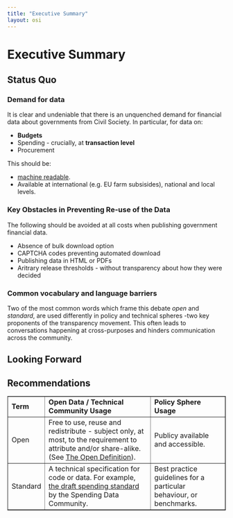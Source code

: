 ```yaml
---
title: "Executive Summary"
layout: osi
---
```


# Executive Summary 

## Status Quo 

### Demand for data 

It is clear and undeniable that there is an unquenched demand for financial data about governments from Civil Society. In particular, for data on:

<ul>
	<li><strong>Budgets</strong></li>
	<li>Spending - crucially, at <strong> transaction level</strong></li>  
	<li> Procurement</li>
</ul>

This should be:
* [machine readable](machinereadfaq.html).
* Available at international (e.g. EU farm subsisides), national and local levels.

### Key Obstacles in Preventing Re-use of the Data

The following should be avoided at all costs when publishing government financial data.

* Absence of bulk download option
* CAPTCHA codes preventing automated download
* Publishing data in HTML or PDFs
* Aritrary release thresholds - without transparency about how they were decided

### Common vocabulary and language barriers

Two of the most common words which frame this debate *open* and *standard*, are used differently in policy and technical spheres -two key proponents of the transparency movement. This often leads to conversations happening at cross-purposes and hinders communication across the community.

<table border="1">
	<tr>
		<td><strong>Term</strong></td>
		<td><strong>Open Data / Technical Community Usage</strong></td>
		<td><strong>Policy Sphere Usage</strong></td>
	</tr>
	<tr><td>Open</td>
		<td>Free to use, reuse and redistribute - subject only, at most, to the requirement to attribute and/or share-alike. (See <a href="http://opendefinition.org/">The Open Definition</a>).</td>
		<td>Publicy available and accessible.</td>
	</tr>
	<tr><td>Standard</td>
		<td>A technical specification for code or data. For example, <a href="http://openspending.org/resources/standard/index.html">the draft spending standard</a> by the Spending Data Community.
		<td>Best practice guidelines for a particular behaviour, or benchmarks.</td>
	</tr.
</table>


## Looking Forward 

## Recommendations 